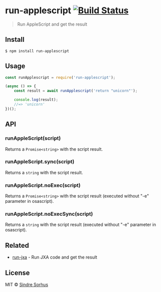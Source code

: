 # run-applescript [![Build Status](https://travis-ci.org/sindresorhus/run-applescript.svg?branch=master)](https://travis-ci.org/sindresorhus/run-applescript)

> Run AppleScript and get the result


## Install

```
$ npm install run-applescript
```


## Usage

```js
const runApplescript = require('run-applescript');

(async () => {
	const result = await runApplescript('return "unicorn"');

	console.log(result);
	//=> 'unicorn'
})();
```


## API

### runAppleScript(script)

Returns a `Promise<string>` with the script result.

### runAppleScript.sync(script)

Returns a `string` with the script result.

### runAppleScript.noExec(script)

Returns a `Promise<string>` with the script result (executed without "-e" parameter in osascript).

### runAppleScript.noExecSync(script)

Returns a `string` with the script result (executed without "-e" parameter in osascript).


## Related

- [run-jxa](https://github.com/sindresorhus/run-jxa) - Run JXA code and get the result


## License

MIT © [Sindre Sorhus](https://sindresorhus.com)
